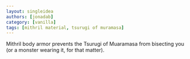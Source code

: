 ```yaml
---
layout: singleidea
authors: [jonadab]
category: [vanilla]
tags: [mithril material, tsurugi of muramasa]
---
```

Mithril body armor prevents the Tsurugi of Muaramasa from bisecting you (or a
monster wearing it, for that matter).
